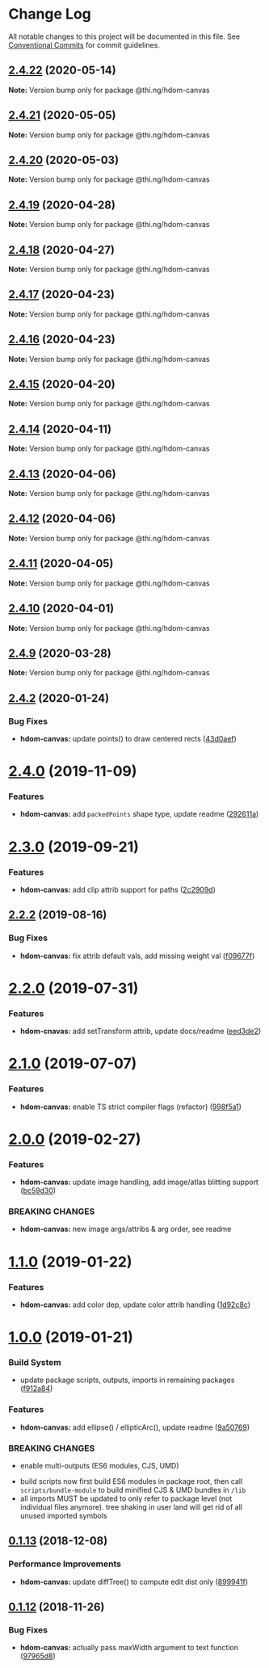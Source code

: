 # Change Log

All notable changes to this project will be documented in this file.
See [Conventional Commits](https://conventionalcommits.org) for commit guidelines.

## [2.4.22](https://github.com/thi-ng/umbrella/compare/@thi.ng/hdom-canvas@2.4.21...@thi.ng/hdom-canvas@2.4.22) (2020-05-14)

**Note:** Version bump only for package @thi.ng/hdom-canvas





## [2.4.21](https://github.com/thi-ng/umbrella/compare/@thi.ng/hdom-canvas@2.4.20...@thi.ng/hdom-canvas@2.4.21) (2020-05-05)

**Note:** Version bump only for package @thi.ng/hdom-canvas





## [2.4.20](https://github.com/thi-ng/umbrella/compare/@thi.ng/hdom-canvas@2.4.19...@thi.ng/hdom-canvas@2.4.20) (2020-05-03)

**Note:** Version bump only for package @thi.ng/hdom-canvas





## [2.4.19](https://github.com/thi-ng/umbrella/compare/@thi.ng/hdom-canvas@2.4.18...@thi.ng/hdom-canvas@2.4.19) (2020-04-28)

**Note:** Version bump only for package @thi.ng/hdom-canvas





## [2.4.18](https://github.com/thi-ng/umbrella/compare/@thi.ng/hdom-canvas@2.4.17...@thi.ng/hdom-canvas@2.4.18) (2020-04-27)

**Note:** Version bump only for package @thi.ng/hdom-canvas





## [2.4.17](https://github.com/thi-ng/umbrella/compare/@thi.ng/hdom-canvas@2.4.16...@thi.ng/hdom-canvas@2.4.17) (2020-04-23)

**Note:** Version bump only for package @thi.ng/hdom-canvas





## [2.4.16](https://github.com/thi-ng/umbrella/compare/@thi.ng/hdom-canvas@2.4.15...@thi.ng/hdom-canvas@2.4.16) (2020-04-23)

**Note:** Version bump only for package @thi.ng/hdom-canvas





## [2.4.15](https://github.com/thi-ng/umbrella/compare/@thi.ng/hdom-canvas@2.4.14...@thi.ng/hdom-canvas@2.4.15) (2020-04-20)

**Note:** Version bump only for package @thi.ng/hdom-canvas





## [2.4.14](https://github.com/thi-ng/umbrella/compare/@thi.ng/hdom-canvas@2.4.13...@thi.ng/hdom-canvas@2.4.14) (2020-04-11)

**Note:** Version bump only for package @thi.ng/hdom-canvas





## [2.4.13](https://github.com/thi-ng/umbrella/compare/@thi.ng/hdom-canvas@2.4.12...@thi.ng/hdom-canvas@2.4.13) (2020-04-06)

**Note:** Version bump only for package @thi.ng/hdom-canvas





## [2.4.12](https://github.com/thi-ng/umbrella/compare/@thi.ng/hdom-canvas@2.4.11...@thi.ng/hdom-canvas@2.4.12) (2020-04-06)

**Note:** Version bump only for package @thi.ng/hdom-canvas





## [2.4.11](https://github.com/thi-ng/umbrella/compare/@thi.ng/hdom-canvas@2.4.10...@thi.ng/hdom-canvas@2.4.11) (2020-04-05)

**Note:** Version bump only for package @thi.ng/hdom-canvas





## [2.4.10](https://github.com/thi-ng/umbrella/compare/@thi.ng/hdom-canvas@2.4.9...@thi.ng/hdom-canvas@2.4.10) (2020-04-01)

**Note:** Version bump only for package @thi.ng/hdom-canvas





## [2.4.9](https://github.com/thi-ng/umbrella/compare/@thi.ng/hdom-canvas@2.4.8...@thi.ng/hdom-canvas@2.4.9) (2020-03-28)

**Note:** Version bump only for package @thi.ng/hdom-canvas





## [2.4.2](https://github.com/thi-ng/umbrella/compare/@thi.ng/hdom-canvas@2.4.1...@thi.ng/hdom-canvas@2.4.2) (2020-01-24)

### Bug Fixes

* **hdom-canvas:** update points() to draw centered rects ([43d0aef](https://github.com/thi-ng/umbrella/commit/43d0aef0db1e536fe9a13c757f05ce3b93fd0aba))

# [2.4.0](https://github.com/thi-ng/umbrella/compare/@thi.ng/hdom-canvas@2.3.1...@thi.ng/hdom-canvas@2.4.0) (2019-11-09)

### Features

* **hdom-canvas:** add `packedPoints` shape type, update readme ([292611a](https://github.com/thi-ng/umbrella/commit/292611a44d1a661dcad4c293863517cac3791f28))

# [2.3.0](https://github.com/thi-ng/umbrella/compare/@thi.ng/hdom-canvas@2.2.4...@thi.ng/hdom-canvas@2.3.0) (2019-09-21)

### Features

* **hdom-canvas:** add clip attrib support for paths ([2c2909d](https://github.com/thi-ng/umbrella/commit/2c2909d))

## [2.2.2](https://github.com/thi-ng/umbrella/compare/@thi.ng/hdom-canvas@2.2.1...@thi.ng/hdom-canvas@2.2.2) (2019-08-16)

### Bug Fixes

* **hdom-canvas:** fix attrib default vals, add missing weight val ([f09677f](https://github.com/thi-ng/umbrella/commit/f09677f))

# [2.2.0](https://github.com/thi-ng/umbrella/compare/@thi.ng/hdom-canvas@2.1.2...@thi.ng/hdom-canvas@2.2.0) (2019-07-31)

### Features

* **hdom-cnavas:** add setTransform attrib, update docs/readme ([eed3de2](https://github.com/thi-ng/umbrella/commit/eed3de2))

# [2.1.0](https://github.com/thi-ng/umbrella/compare/@thi.ng/hdom-canvas@2.0.18...@thi.ng/hdom-canvas@2.1.0) (2019-07-07)

### Features

* **hdom-canvas:** enable TS strict compiler flags (refactor) ([998f5a1](https://github.com/thi-ng/umbrella/commit/998f5a1))

# [2.0.0](https://github.com/thi-ng/umbrella/compare/@thi.ng/hdom-canvas@1.1.6...@thi.ng/hdom-canvas@2.0.0) (2019-02-27)

### Features

* **hdom-canvas:** update image handling, add image/atlas blitting support ([bc59d30](https://github.com/thi-ng/umbrella/commit/bc59d30))

### BREAKING CHANGES

* **hdom-canvas:** new image args/attribs & arg order, see readme

# [1.1.0](https://github.com/thi-ng/umbrella/compare/@thi.ng/hdom-canvas@1.0.1...@thi.ng/hdom-canvas@1.1.0) (2019-01-22)

### Features

* **hdom-canvas:** add color dep, update color attrib handling ([1d92c8c](https://github.com/thi-ng/umbrella/commit/1d92c8c))

# [1.0.0](https://github.com/thi-ng/umbrella/compare/@thi.ng/hdom-canvas@0.1.20...@thi.ng/hdom-canvas@1.0.0) (2019-01-21)

### Build System

* update package scripts, outputs, imports in remaining packages ([f912a84](https://github.com/thi-ng/umbrella/commit/f912a84))

### Features

* **hdom-canvas:** add ellipse() / ellipticArc(), update readme ([9a50769](https://github.com/thi-ng/umbrella/commit/9a50769))

### BREAKING CHANGES

* enable multi-outputs (ES6 modules, CJS, UMD)

- build scripts now first build ES6 modules in package root, then call
  `scripts/bundle-module` to build minified CJS & UMD bundles in `/lib`
- all imports MUST be updated to only refer to package level
  (not individual files anymore). tree shaking in user land will get rid of
  all unused imported symbols

## [0.1.13](https://github.com/thi-ng/umbrella/compare/@thi.ng/hdom-canvas@0.1.12...@thi.ng/hdom-canvas@0.1.13) (2018-12-08)

### Performance Improvements

* **hdom-canvas:** update diffTree() to compute edit dist only ([899941f](https://github.com/thi-ng/umbrella/commit/899941f))

## [0.1.12](https://github.com/thi-ng/umbrella/compare/@thi.ng/hdom-canvas@0.1.11...@thi.ng/hdom-canvas@0.1.12) (2018-11-26)

### Bug Fixes

* **hdom-canvas:** actually pass maxWidth argument to text function ([97965d8](https://github.com/thi-ng/umbrella/commit/97965d8))
